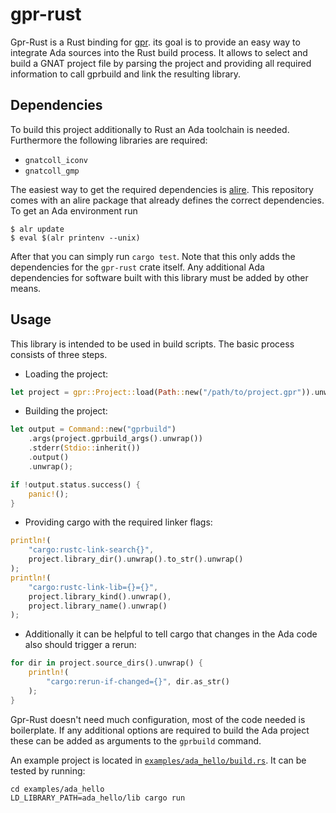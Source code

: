 # gpr-rust

Gpr-Rust is a Rust binding for [gpr](https://github.com/AdaCore/gpr).
its goal is to provide an easy way to integrate Ada sources into the
Rust build process. It allows to select and build a GNAT project file
by parsing the project and providing all required information to call
gprbuild and link the resulting library.

## Dependencies

To build this project additionally to Rust an Ada toolchain is needed.
Furthermore the following libraries are required:

- `gnatcoll_iconv`
- `gnatcoll_gmp`

The easiest way to get the required dependencies is [alire](https://alire.ada.dev/).
This repository comes with an alire package that already defines the correct
dependencies. To get an Ada environment run

```shell
$ alr update
$ eval $(alr printenv --unix)
```

After that you can simply run `cargo test`. Note that this only adds the dependencies
for the `gpr-rust` crate itself. Any additional Ada dependencies for software built with
this library must be added by other means.

## Usage

This library is intended to be used in build scripts. The basic process
consists of three steps.

- Loading the project:
```rust
let project = gpr::Project::load(Path::new("/path/to/project.gpr")).unwrap();
```
- Building the project:
```rust
let output = Command::new("gprbuild")
    .args(project.gprbuild_args().unwrap())
    .stderr(Stdio::inherit())
    .output()
    .unwrap();

if !output.status.success() {
    panic!();
}
```
- Providing cargo with the required linker flags:
```rust
println!(
    "cargo:rustc-link-search{}",
    project.library_dir().unwrap().to_str().unwrap()
);
println!(
    "cargo:rustc-link-lib={}={}",
    project.library_kind().unwrap(),
    project.library_name().unwrap()
);
```
- Additionally it can be helpful to tell cargo that changes in the Ada code also
should trigger a rerun:
```rust
for dir in project.source_dirs().unwrap() {
    println!(
        "cargo:rerun-if-changed={}", dir.as_str()
    );
}
```

Gpr-Rust doesn't need much configuration, most of the code needed is
boilerplate. If any additional options are required to build the Ada
project these can be added as arguments to the `gprbuild` command.

An example project is located in [`examples/ada_hello/build.rs`](examples/ada_hello/build.rs).
It can be tested by running:
```shell
cd examples/ada_hello
LD_LIBRARY_PATH=ada_hello/lib cargo run
```
